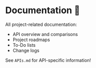 # Documentation 📄

All project-related documentation:
- API overview and comparisons
- Project roadmaps
- To-Do lists
- Change logs

See `APIs.md` for API-specific information!
